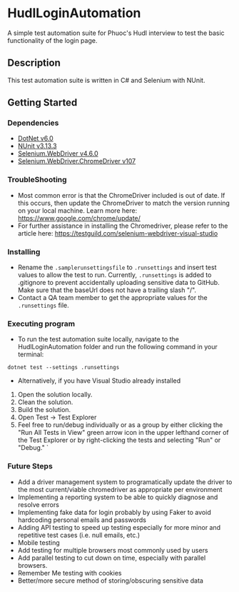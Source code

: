 ﻿# HudlLoginAutomation

A simple test automation suite for Phuoc's Hudl interview to test the basic functionality of the login page. 

## Description

This test automation suite is written in C# and Selenium with NUnit. 

## Getting Started

### Dependencies

* [DotNet v6.0](https://dotnet.microsoft.com/en-us/download/dotnet/6.0)
* [NUnit v3.13.3](https://nunit.org/)
* [Selenium.WebDriver v4.6.0](https://www.selenium.dev/documentation/webdriver/)
* [Selenium.WebDriver.ChromeDriver v107](https://chromedriver.chromium.org/downloads)

### TroubleShooting

* Most common error is that the ChromeDriver included is out of date. If this occurs, then update the ChromeDriver to match the version running on your local machine. Learn more here: https://www.google.com/chrome/update/
* For further assistance in installing the Chromedriver, please refer to the article here: https://testguild.com/selenium-webdriver-visual-studio

### Installing

* Rename the `.samplerunsettingsfile` to `.runsettings` and insert test values to allow the test to run. Currently, `.runsettings` is added to .gitignore to prevent accidentally uploading sensitive data to GitHub. Make sure that the baseUrl does not have a trailing slash "/".
* Contact a QA team member to get the appropriate values for the `.runsettings` file.

### Executing program

* To run the test automation suite locally, navigate to the HudlLoginAutomation folder and run the following command in your terminal:

```
dotnet test --settings .runsettings
```

* Alternatively, if you have Visual Studio already installed
1. Open the solution locally.
2. Clean the solution.
3. Build the solution.
4. Open Test -> Test Explorer
5. Feel free to run/debug individually or as a group by either clicking the "Run All Tests in View" green arrow icon in the upper lefthand corner of the Test Explorer or by right-clicking the tests and selecting "Run" or "Debug."
`
### Future Steps 
* Add a driver management system to programatically update the driver to the most current/viable chromedriver as appropriate per environment
* Implementing a reporting system to be able to quickly diagnose and resolve errors
* Implementing fake data for login probably by using Faker to avoid hardcoding personal emails and passwords
* Adding API testing to speed up testing especially for more minor and repetitive test cases (i.e. null emails, etc.)
* Mobile testing
* Add testing for multiple browsers most commonly used by users
* Add parallel testing to cut down on time, especially with parallel browsers. 
* Remember Me testing with cookies
* Better/more secure method of storing/obscuring sensitive data
